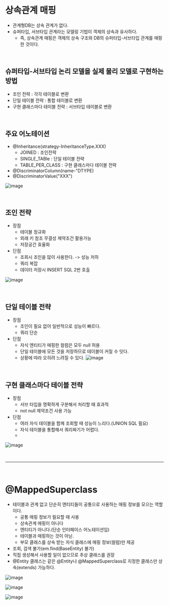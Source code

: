 # 상속관계 매핑
- 관계형DB는 상속 관계가 없다.
- 슈퍼타입, 서브타입 관계라는 모델링 기법이 객체의 상속과 유사하다.
   - 즉, 상속관계 매핑은 객체의 상속 구조와 DB의 슈퍼타입-서브타입 관계를 매핑한 것이다.  

<br>

## 슈퍼타입-서브타입 논리 모델을 실제 물리 모델로 구현하는 방법
- 조인 전략 : 각각 테이블로 변환
- 단일 테이블 전략 : 통합 테이블로 변환
- 구현 클래스마다 테이블 전략 : 서브타입 테이블로 변환

<br>

## 주요 어노테이션
- @Inheritance(strategy-InheritanceType.XXX)
   - JOINED : 조인전략
   - SINGLE_TABle : 단일 테이블 전략
   - TABLE_PER_CLASS : 구현 클래스마다 테이블 전략
- @DiscriminatorColumn(name-"DTYPE)
- @DiscriminatorValue("XXX")

![image](https://user-images.githubusercontent.com/74396651/200245699-d0d30541-c601-4ab8-afd8-a6df85c8365f.png)

<br>

## 조인 전략
- 장점
   - 테이블 정규화
   - 외래 키 참조 무결성 제약조건 활용가능
   - 저장공간 효율화
- 단점
   - 조회시 조인을 많이 사용한다. -> 성능 저하
   - 쿼리 복잡
   - 데이터 저장시 INSERT SQL 2번 호출

![image](https://user-images.githubusercontent.com/74396651/200246040-61d5f87c-4586-4abd-a2cb-c801b7a54343.png)


<br>

## 단일 테이블 전략
- 장점
   - 조인이 필요 없어 일반적으로 성능이 빠르다.
   - 쿼리 단순 
- 단점
   - 자식 엔티티가 매핑한 컬럼은 모두 null 허용
   - 단일 테이블에 모든 것을 저장하므로 테이블이 커질 수 잇다.
   - 상황에 따라 오히려 느려질 수 있다.
![image](https://user-images.githubusercontent.com/74396651/200246072-88e50e65-9569-4c6e-9d1c-1701fcfb9098.png)

<br>

## 구현 클래스마다 테이블 전략
- 장점
   - 서브 타입을 명확하게 구분해서 처리할 때 효과적
   - not null 제약조건 사용 가능 
- 단점
   - 여러 자식 테이블을 함께 조회할 때 성능이 느리다.(UNION SQL 필요)
   - 자식 테이블을 통합해서 쿼리짜기가 어렵다.
   - 
![image](https://user-images.githubusercontent.com/74396651/200246326-d062da77-1b90-4c3c-93e9-cd039d81eefc.png)

<br>
<hr>
<br>

# @MappedSuperclass
- 테이블과 관계 없고 단순히 엔티티들이 공통으로 사용하는 매핑 정보를 모으는 역할이다.
   - 공통 매핑 정보가 필요할 때 사용
   - 상속관계 매핑이 아니다
   - 엔티티가 아니다.(단순 인터페이스 어노테이션임)
   - 테이블과 매핑하는 것이 아닏.
   - 부모 클래스를 상속 받는 자식 클래스에 매핑 정보(컬럼)만 제공
- 조회, 검색 불가(em.find(BaseEntity) 불가)
- 직접 생성해서 사용할 일이 없으므로 추상 클래스를 권장
- @Entity 클래스는 같은 @Entity나 @MappedSuperclass로 지정한 클래스만 상속(extends) 가능하다.

![image](https://user-images.githubusercontent.com/74396651/200246592-42a44dd6-ee6b-4e75-b6b4-58e1745308e8.png)

![image](https://user-images.githubusercontent.com/74396651/200246668-28de9fad-8da1-4534-bde6-b1dddd7cc5e8.png)

![image](https://user-images.githubusercontent.com/74396651/200246776-a2953305-f2c4-447e-bfce-6f1255647f83.png)


